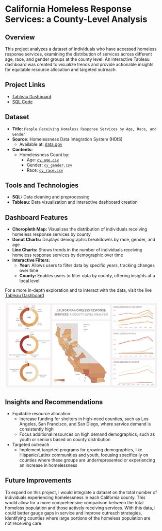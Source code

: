 # California Homeless Response Services: a County-Level Analysis

## Overview

This project analyzes a dataset of individuals who have accessed homeless response services, examining the distribution of services across different age, race, and gender groups at the county level. An interactive Tableau dashboard was created to visualize trends and provide actionable insights for equitable resource allocation and targeted outreach.

## Project Links
- [Tableau Dashboard](https://public.tableau.com/app/profile/aliyah.good/viz/homelessness_in_california_17360271989350/HomelessnessDashboard)
- [SQL Code](./CA_homelessness_data_cleaning.sql)
  
## Dataset
- **Title:** `People Receiving Homeless Response Services by Age, Race, and Gender`
- **Source:** Homelessness Data Integration System (HDIS)
  - Available at: [data.gov](https://catalog.data.gov/dataset/people-receiving-homeless-response-services-by-age-race-ethnicity-and-gender-b667d/resource/6860eb43-14bd-4b02-8843-d5e07bb510aa)
- **Contents:**
  - Homelessness Count by:
    - Age: <code>[cy_age.csv](https://github.com/aliyahgood/portfolio/blob/main/California%20Homeless%20Response%20Services%20Analysis/data/cy_age.csv)</code>
    - Gender: <code>[cy_gender.csv](https://github.com/aliyahgood/portfolio/blob/main/California%20Homeless%20Response%20Services%20Analysis/data/cy_gender.csv)</code>
    - Race: <code>[cy_race.csv](https://github.com/aliyahgood/portfolio/blob/main/California%20Homeless%20Response%20Services%20Analysis/data/cy_race.csv)</code>

## Tools and Technologies
- **SQL:** Data cleaning and preprocessing
- **Tableau:** Data visualization and interactive dashboard creation

## Dashboard Features
- **Choropleth Map:** Visualizes the distribution of individuals receiving homeless response services by county
- **Donut Charts:** Displays demographic breakdowns by race, gender, and age
- **Line Charts:** Shows trends in the number of individuals receiving homeless response services by demographic over time 
- **Interactive Filters:**
   - **Year:** Allows users to filter data by specific years, tracking changes over time
   - **County:** Enables users to filter data by county, offering insights at a local level

For a more in-depth exploration and to interact with the data, visit the live [Tableau Dashboard](https://public.tableau.com/app/profile/aliyah.good/viz/homelessness_in_california_17360271989350/HomelessnessDashboard)

![Homelessness Dashboard](./CA_homelessness_dashboard.png)

## Insights and Recommendations
- Equitable resource allocation
  - Increase funding for shelters in high-need counties, such as Los Angeles, San Francisco, and San Diego, where service demand is consistently high
  - Focus additional resources on high demand demographics, such as youth or seniors based on county distribution
- Targeted outreach
  - Implement targeted programs for growing demographics, like Hispanic/Latinx communities and youth, focusing specifically on counties where these groups are underrepresented or experiencing an increase in homelessness

## Future Improvements
To expand on this project, I would integrate a dataset on the total number of individuals experiencing homelessness in each California county. This would allow for a more comprehensive comparison between the total homeless population and those actively receiving services. With this data, I could better gauge gaps in service and improve outreach strategies, identifying counties where large portions of the homeless population are not receiving care.
